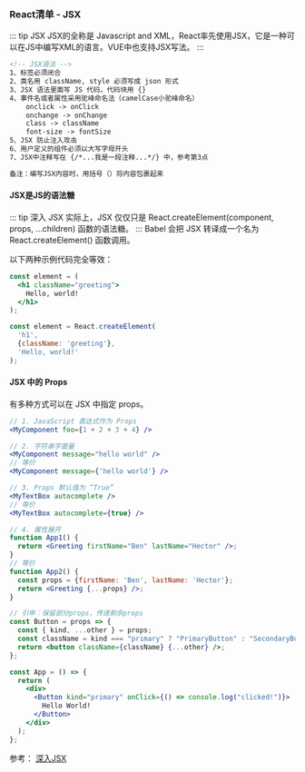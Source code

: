 ### React清单 - JSX
::: tip JSX
JSX的全称是 Javascript and XML，React率先使用JSX，它是一种可以在JS中编写XML的语言。VUE中也支持JSX写法。
:::

```html
<!-- JSX语法 -->
1、标签必须闭合
2、类名用 className, style 必须写成 json 形式
3、JSX 语法里面写 JS 代码，代码块用 {}
4、事件名或者属性采用驼峰命名法（camelCase小驼峰命名）
	onclick -> onClick
	onchange -> onChange
	class -> className
	font-size -> fontSize
5、JSX 防止注入攻击
6、用户定义的组件必须以大写字母开头
7、JSX中注释写在 {/*...我是一段注释...*/} 中，参考第3点

备注：编写JSX内容时，用括号（）将内容包裹起来
```

#### JSX是JS的语法糖
::: tip 深入 JSX
实际上，JSX 仅仅只是 React.createElement(component, props, ...children) 函数的语法糖。
:::
Babel 会把 JSX 转译成一个名为 React.createElement() 函数调用。

以下两种示例代码完全等效：
```jsx
const element = (
  <h1 className="greeting">
    Hello, world!
  </h1>
);
```
```js
const element = React.createElement(
  'h1',
  {className: 'greeting'},
  'Hello, world!'
);
```

#### JSX 中的 Props
有多种方式可以在 JSX 中指定 props。
```jsx
// 1. JavaScript 表达式作为 Props
<MyComponent foo={1 + 2 + 3 + 4} />

// 2. 字符串字面量
<MyComponent message="hello world" />
// 等价
<MyComponent message={'hello world'} />

// 3. Props 默认值为 “True”
<MyTextBox autocomplete />
// 等价
<MyTextBox autocomplete={true} />

// 4. 属性展开
function App1() {
  return <Greeting firstName="Ben" lastName="Hector" />;
}
// 等价
function App2() {
  const props = {firstName: 'Ben', lastName: 'Hector'};
  return <Greeting {...props} />;
}

// 引申：保留部分props，传递剩余props
const Button = props => {
  const { kind, ...other } = props;
  const className = kind === "primary" ? "PrimaryButton" : "SecondaryButton";
  return <button className={className} {...other} />;
};

const App = () => {
  return (
    <div>
      <Button kind="primary" onClick={() => console.log("clicked!")}>
        Hello World!
      </Button>
    </div>
  );
};
```

参考：
<a href="https://zh-hans.reactjs.org/docs/jsx-in-depth.html" target="_blank">深入JSX</a><br />